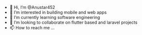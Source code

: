 - 👋 Hi, I’m @Anustar452 
- 👀 I’m interested in building mobile and web apps
- 🌱 I’m currently learning software engineering
- 💞️ I’m looking to collaborate on flutter based and laravel projects
- 📫 How to reach me ...

<!---
Anustar452/Anustar452 is a ✨ special ✨ repository because its `README.md` (this file) appears on your GitHub profile.
You can click the Preview link to take a look at your changes.
--->
